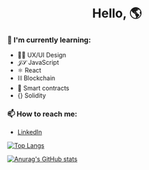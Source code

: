<h1 align="center">Hello, 🌎</h1>
  
### 🌱 I'm currently learning:

- 👨‍🎨 UX/UI Design
- 𝒥𝒮 JavaScript
- ⚛ React
- ⛓ Blockchain
- 🤝 Smart contracts
- {} Solidity

### 📫 How to reach me:

- [LinkedIn](https://www.linkedin.com/in/marcusluiss/)

[![Top Langs](https://github-readme-stats.vercel.app/api/top-langs/?username=marcusluis&&layout=compact)](https://github.com/anuraghazra/github-readme-stats)

[![Anurag's GitHub stats](https://github-readme-stats.vercel.app/api?username=marcusluis&show_icons=true)](https://github.com/anuraghazra/github-readme-stats)
